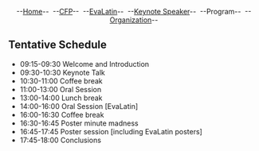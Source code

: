 <p style="text-align: center;">--<a href="index">Home</a>--&nbsp;&nbsp;--<a href="CFP">CFP</a>--&nbsp;&nbsp;--<a href="EvaLatin">EvaLatin</a>--&nbsp;&nbsp;--<a href="Keynote">Keynote Speaker</a>--&nbsp;&nbsp;--Program--&nbsp;&nbsp;--<a href="organization">Organization</a>--</p>

## Tentative Schedule
- 09:15-09:30 Welcome and Introduction
- 09:30-10:30 Keynote Talk
- 10:30-11:00 Coffee break
- 11:00-13:00 Oral Session
- 13:00-14:00 Lunch break
- 14:00-16:00 Oral Session [EvaLatin]
- 16:00-16:30 Coffee break
- 16:30-16:45 Poster minute madness
- 16:45-17:45 Poster session [including EvaLatin posters]
- 17:45-18:00 Conclusions
